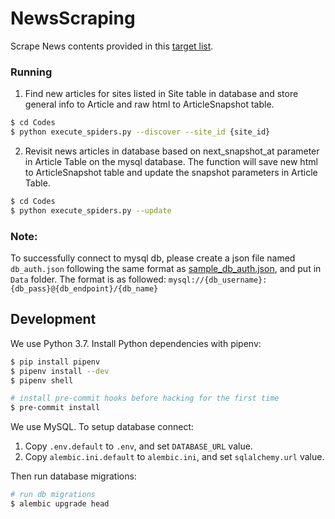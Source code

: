 # NewsScraping
Scrape News contents provided in this [target list](https://airtable.com/tbl3DrYs5mXgl0EV9/viw2cuXweY8OxNkX6?blocks=hide).

### Running
1. Find new articles for sites listed in Site table in database and store general info to Article and raw html to ArticleSnapshot table.
```sh
$ cd Codes
$ python execute_spiders.py --discover --site_id {site_id}
```
2. Revisit news articles in database based on next_snapshot_at parameter in Article Table on the mysql database.
The function will save new html to ArticleSnapshot table and update the snapshot parameters in Article Table.
```sh
$ cd Codes
$ python execute_spiders.py --update
```

### Note:
To successfully connect to mysql db, please create a json file named `db_auth.json` following the same format as [sample_db_auth.json](Data/sample_db_auth.json), and put in `Data` folder. The format is as followed: `mysql://{db_username}:{db_pass}@{db_endpoint}/{db_name}`

## Development

We use Python 3.7.  Install Python dependencies with pipenv:

```sh
$ pip install pipenv
$ pipenv install --dev
$ pipenv shell

# install pre-commit hooks before hacking for the first time
$ pre-commit install
```

We use MySQL.  To setup database connect:

1. Copy `.env.default` to `.env`, and set `DATABASE_URL` value.
2. Copy `alembic.ini.default` to `alembic.ini`, and set `sqlalchemy.url` value.

Then run database migrations:

```sh
# run db migrations
$ alembic upgrade head
```
